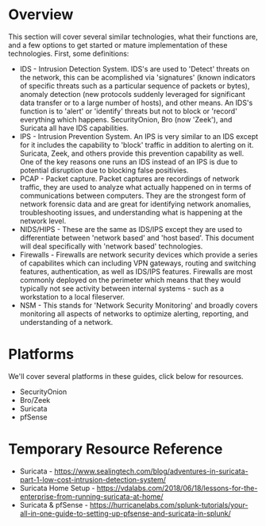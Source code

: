 # Overview

This section will cover several similar technologies, what their functions are, and a few options to get started or mature implementation of these technologies. First, some definitions:
* IDS - Intrusion Detection System. IDS's are used to 'Detect' threats on the network, this can be acomplished via 'signatures' (known indicators of specific threats such as a particular sequence of packets or bytes), anomaly detection (new protocols suddenly leveraged for significant data transfer or to a large number of hosts), and other means. An IDS's function is to 'alert' or 'identify' threats but not to block or 'record' everything which happens. SecurityOnion, Bro (now 'Zeek'), and Suricata all have IDS capabilities.
* IPS - Intrusion Prevention System. An IPS is very similar to an IDS except for it includes the capability to 'block' traffic in addition to alerting on it. Suricata, Zeek, and others provide this prevention capability as well. One of the key reasons one runs an IDS instead of an IPS is due to potential disruption due to blocking false positivies.
* PCAP - Packet capture. Packet captures are recordings of network traffic, they are used to analyze what actually happened on in terms of communications between computers. They are the strongest form of network forensic data and are great for identifying network anomalies, troubleshooting issues, and understanding what is happening at the network level.
* NIDS/HIPS - These are the same as IDS/IPS except they are used to differentiate between 'network based' and 'host based'. This document will deal specifically with 'network based' technologies.
* Firewalls - Firewalls are network security devices which provide a series of capabilites which can including VPN gateways, routing and switching features, authentication, as well as IDS/IPS features. Firewalls are most commonly deployed on the perimeter which means that they would typically not see activity between internal systems - such as a workstation to a local fileserver.
* NSM - This stands for 'Network Security Monitoring' and broadly covers monitoring all aspects of networks to optimize alerting, reporting, and understanding of a network.

# Platforms

We'll cover several platforms in these guides, click below for resources.

* SecurityOnion
* Bro/Zeek
* Suricata
* pfSense

# Temporary Resource Reference
* Suricata - https://www.sealingtech.com/blog/adventures-in-suricata-part-1-low-cost-intrusion-detection-system/
* Suricata Home Setup - https://vdalabs.com/2018/06/18/lessons-for-the-enterprise-from-running-suricata-at-home/
* Suricata & pfSense - https://hurricanelabs.com/splunk-tutorials/your-all-in-one-guide-to-setting-up-pfsense-and-suricata-in-splunk/
